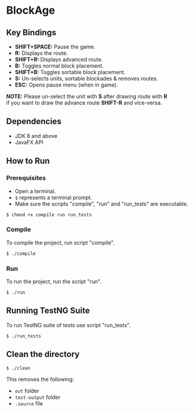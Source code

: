 BlockAge
========

Key Bindings  
------------
- **SHIFT+SPACE:** Pause the game.
- **R:** Displays the route.
- **SHIFT+R:** Displays advanced route.
- **B:** Toggles normal block placement.  
- **SHIFT+B:** Toggles sortable block placement.
- **S:** Un-selects units, sortable blockades & removes routes.
- **ESC:** Opens pause menu (when in game).

**NOTE:** Please un-select the unit with **S** after drawing route with **R**   
if you want to draw the advance route **SHIFT-R** and vice-versa.

Dependencies
------------

- JDK 8 and above
- JavaFX API

How to Run
----------

### Prerequisites  

- Open a terminal.
- ```$``` represents a terminal prompt.
- Make sure the scripts "compile", "run" and "run_tests" are executable.  
```
$ chmod +x compile run run_tests
```

### Compile  
  
To compile the project, run script "compile".    
```
$ ./compile
```  

### Run  
  
To run the project, run the script "run".  
```
$ ./run
```  

Running TestNG Suite
--------------------
  
To run TestNG suite of tests use script "run_tests".  
```
$ ./run_tests
```
  
Clean the directory
-------------------
```
$ ./clean
```  
This removes the following:  
- `out` folder
- `test-output` folder
- `.source` file
